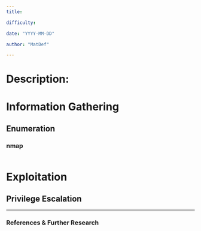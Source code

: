 ```yaml
---
title: 

difficulty: 

date: "YYYY-MM-DD"

author: "MatDef"

---
```


# Description:

# Information Gathering

## Enumeration

### nmap
```bash
```
# Exploitation

## Privilege Escalation

---

### References & Further Research
